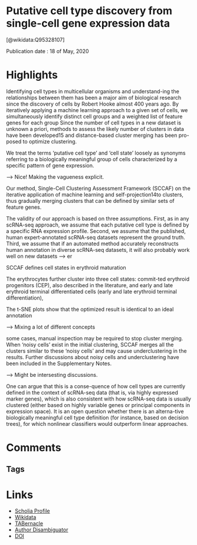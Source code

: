 
Putative cell type discovery from single-cell gene expression data
==================================================================
  
  [@wikidata:Q95328107]  
  
Publication date : 18 of May, 2020  

# Highlights
Identifying cell types in multicellular organisms and understand-ing  the  relationships  between  them  has  been  a  major  aim  of  biological research since the discovery of cells by Robert Hooke almost 400 years ago.
By iteratively applying a machine learning approach to a given set of cells, we simultaneously identify distinct cell groups and a weighted list of feature genes for each group
Since the number of cell types in a new dataset is unknown a priori, methods to assess the likely number of clusters in data have been developed15 and distance-based cluster merging has been pro-posed  to  optimize  clustering.

We  treat  the  terms  ‘putative  cell  type’  and  ‘cell  state’  loosely  as  synonyms  referring  to  a  biologically  meaningful  group  of  cells  characterized by a specific pattern of gene expression.

--> Nice! Making the vagueness explicit.

 Our method, Single-Cell  Clustering  Assessment  Framework  (SCCAF)
on the iterative application of machine learning and self-projection14to  clusters,  thus  gradually  merging  clusters  that  can  be  defined  by  similar sets of feature genes.

The  validity  of  our  approach  is  based  on  three  assumptions.  First, as in any scRNA-seq approach, we assume that each putative cell  type  is  defined  by  a  specific  RNA  expression  profile.  Second,  we assume that the published, human expert-annotated scRNA-seq datasets  represent  the  ground  truth.  Third,  we  assume  that  if  an  automated  method  accurately  reconstructs  human  annotation  in  diverse scRNA-seq datasets, it will also probably work well on new datasets
 --> er

SCCAF  defines  cell  states  in  erythroid  maturation

The  erythrocytes  further  cluster  into  three  cell  states:  commit-ted  erythroid  progenitors  (CEP),  also  described  in  the  literature,  and early and late erythroid terminal differentiated cells (early and late  erythroid  terminal  differentiation), 

The t-SNE plots show that the optimized result is identical to an ideal annotation

--> Mixing a lot of different concepts

  some  cases,  manual  inspection  may  be  required  to  stop  cluster  merging.  When  ‘noisy  cells’  exist  in  the  initial  clustering,  SCCAF  merges  all  the  clusters  similar  to  these  ‘noisy  cells’  and  may  cause  underclustering  in  the  results.  Further  discussions  about  noisy  cells  and  underclustering  have been included in the Supplementary Notes.

  --> Might be intersesting discussions.

 One  can  argue  that  this  is  a  conse-quence  of  how  cell  types  are  currently  defined  in  the  context  of  scRNA-seq data (that is, via highly expressed marker genes), which is  also  consistent  with  how  scRNA-seq  data  is  usually  clustered  (either  based  on  highly  variable  genes  or  principal  components  in  expression space). It is an open question whether there is an alterna-tive biologically meaningful cell type definition (for instance, based on decision trees), for which nonlinear classifiers would outperform linear approaches. 

 
# Comments

## Tags

# Links
  
 * [Scholia Profile](https://scholia.toolforge.org/work/Q95328107)  
 * [Wikidata](https://www.wikidata.org/wiki/Q95328107)  
 * [TABernacle](https://tabernacle.toolforge.org/?#/tab/manual/Q95328107/P921%3BP4510)  
 * [Author Disambiguator](https://author-disambiguator.toolforge.org/work_item_oauth.php?id=Q95328107&batch_id=&match=1&author_list_id=&doit=Get+author+links+for+work)  
 * [DOI](https://doi.org/10.1038/S41592-020-0825-9)  
